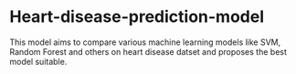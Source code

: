 # Heart-disease-prediction-model
This model aims to compare various machine learning models like SVM, Random Forest and others on heart disease datset and proposes the best model suitable.
